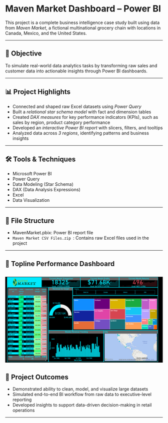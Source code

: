 # Maven Market Dashboard – Power BI

This project is a complete business intelligence case study built using data from *Maven Market*, a fictional multinational grocery chain with locations in Canada, Mexico, and the United States.

---

## 📌 Objective

To simulate real-world data analytics tasks by transforming raw sales and customer data into actionable insights through Power BI dashboards.

---

## 📊 Project Highlights

- Connected and shaped raw Excel datasets using *Power Query*
- Built a *relational star schema model* with fact and dimension tables
- Created *DAX measures* for key performance indicators (KPIs), such as sales by region, product category performance
- Developed an *interactive Power BI report* with slicers, filters, and tooltips
- Analyzed data across *3 regions*, identifying patterns and business insights

---

## 🛠 Tools & Techniques

- Microsoft Power BI  
- Power Query  
- Data Modeling (Star Schema)  
- DAX (Data Analysis Expressions)  
- Excel  
- Data Visualization

---

## 📂 File Structure

- MavenMarket.pbix: Power BI report file
- `Maven Market CSV Files.zip `: Contains raw Excel files used in the project

---

## 📸 Topline Performance Dashboard


![Maven Market Power BI Dashboard](Topline_Performance.png)
---

## 🔗 Project Outcomes

- Demonstrated ability to clean, model, and visualize large datasets
- Simulated end-to-end BI workflow from raw data to executive-level reporting
- Developed insights to support data-driven decision-making in retail operations

---
